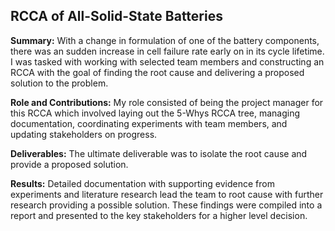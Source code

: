 ## RCCA of All-Solid-State Batteries

**Summary:** With a change in formulation of one of the battery components, there was an sudden increase in cell failure rate early on in its cycle lifetime. I was tasked with working with selected team members and constructing an RCCA with the goal of finding the root cause and delivering a proposed solution to the problem.

**Role and Contributions:** My role consisted of being the project manager for this RCCA which involved laying out the 5-Whys RCCA tree, managing documentation, coordinating experiments with team members, and updating stakeholders on progress.

**Deliverables:** The ultimate deliverable was to isolate the root cause and provide a proposed solution.

**Results:** Detailed documentation with supporting evidence from experiments and literature research lead the team to root cause with further research providing a possible solution. These findings were compiled into a report and presented to the key stakeholders for a higher level decision.
